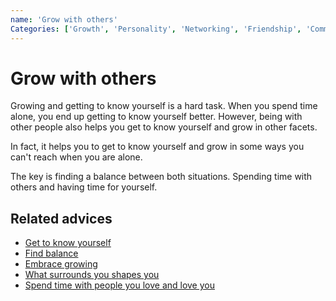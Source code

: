```yaml
---
name: 'Grow with others'
Categories: ['Growth', 'Personality', 'Networking', 'Friendship', 'Community', 'Relationships', 'Change']
---
```

# Grow with others

Growing and getting to know yourself is a hard task. When you spend time alone, you end up getting to know yourself better. However, being with other people also helps you get to know yourself and grow in other facets.
 
In fact, it helps you to get to know yourself and grow in some ways you can't reach when you are alone.
 
The key is finding a balance between both situations. Spending time with others and having time for yourself.

## Related advices

- [Get to know yourself](Get%20to%20know%20yourself/index.md)
- [Find balance](Find%20balance/index.md)
- [Embrace growing](Embrace%20growing/index.md)
- [What surrounds you shapes you](What%20surrounds%20you%20shapes%20you/index.md)
- [Spend time with people you love and love you](Spend%20time%20with%20people%20you%20love%20and%20love%20you/index.md) 